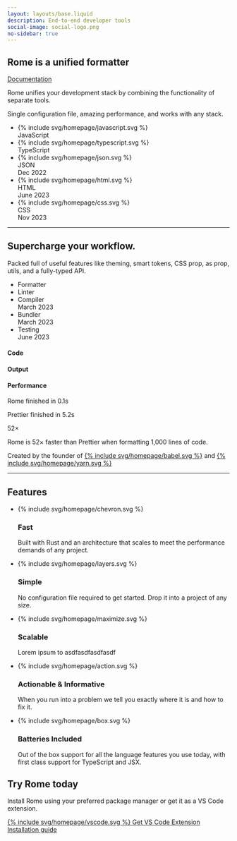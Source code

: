 ```yaml
---
layout: layouts/base.liquid
description: End-to-end developer tools
social-image: social-logo.png
no-sidebar: true
---
```


<div class="homepage">
  <aside hidden class="latest-post" aria-labelledby="latest-post">
    <h2>Latest blog post</h2>
    <div class="info">
      <h3>
      <a href="{{ post.url }}">{{ post.data.title }}</a>
      </h3>
      <div class="author">
        {{ post.date | dateFormat }}
      </div>
    </div>
  </aside>

  <section>
    <h1>Rome is a unified <span>formatter</span></h1>
    <a href="/docs" class="docs">Documentation</a>
    <p>Rome unifies your development stack by combining the functionality of separate tools.</p>
    <p>Single configuration file, amazing performance, and works with any stack.</p>
    <ul class="supported-languages">
      <li>
        <div class="icon">{% include svg/homepage/javascript.svg %}</div>
        <div class="language">JavaScript</div>
      </li>
      <li>
        <div class="icon">{% include svg/homepage/typescript.svg %}</div>
        <div class="language">TypeScript</div>
      </li>
      <li class="soon">
        <div class="icon">{% include svg/homepage/json.svg %}</div>
        <div class="language">JSON</div>
        <div class="soon-indicator">Dec 2022</div>
      </li>
      <li class="soon">
        <div class="icon">{% include svg/homepage/html.svg %}</div>
        <div class="language">HTML</div>
        <div class="soon-indicator">June 2023</div>
      </li>
      <li class="soon">
        <div class="icon">{% include svg/homepage/css.svg %}</div>
        <div class="language">CSS</div>
        <div class="soon-indicator">Nov 2023</div>
      </li>
    </ul>
  </section>

  <hr>

  <section class="supercharge">
    <h2>Supercharge your workflow.</h2>
    <p class="heading-tagline">Packed full of useful features like theming, smart tokens, CSS prop, as prop, utils, and a fully-typed API.</p>
    <ul class="component-list">
      <li class="active" data-class="component-window-formatter">Formatter</li>
      <li data-class="component-window-linter">Linter</li>
      <li data-class="component-window-compiler" class="soon">
        <div class="text">Compiler</div>
        <div class="soon-indicator">March 2023</div>
      </li>
      <li data-class="component-window-bundler" class="soon">
        <div class="text">Bundler</div>
        <div class="soon-indicator">March 2023</div>
      </li>
      <li data-class="component-window-testing" class="soon">
        <div class="text">Testing</div>
        <div class="soon-indicator">June 2023</div>
      </li>
    </ul>
    <div class="component-window component-window-formatter">
      <div class="code">
        <h4>Code</h4>
      </div>
      <div class="output">
        <h4>Output</h4>
      </div>
      <div class="performance">
        <h4>Performance</h4>
        <p class="progress-header"><span class="tool-name">Rome</span> finished in <span class="time-good">0.1s</span></p>
        <div class="progress"><div class="progress-bar progress-bar-good" style="width: 20px;"></div></div>
        <p class="progress-header"><span class="tool-name">Prettier</span> finished in <span class="time-bad">5.2s</span></p>
        <div class="progress"><div class="progress-bar progress-bar-bad" style="width: 270px;"></div></div>
        <p class="multiplier">52×</p>
        <p>Rome is 52× faster than Prettier when formatting 1,000 lines of code.</p>
      </div>
    </div>
    <p class="founder-clout">Created by the founder of <a target="_blank" class="babel" href="https://babeljs.io/">{% include svg/homepage/babel.svg %}</a> and <a target="_blank" href="https://yarnpkg.com/" class="yarn">{% include svg/homepage/yarn.svg %}</a></p>
  </section>

  <hr class="full">

  <section>
    <h2 class="sr-only">Features</h2>
    <ul class="features">
      <li>
        <div class="icon">{% include svg/homepage/chevron.svg %}</div>
        <h3>Fast</h3>
        <p>Built with Rust and an architecture that scales to meet the performance demands of any project.</p>
      </li>
      <li>
        <div class="icon">{% include svg/homepage/layers.svg %}</div>
        <h3>Simple</h3>
        <p>No configuration file required to get started. Drop it into a project of any size.</p>
      </li>
      <li>
        <div class="icon">{% include svg/homepage/maximize.svg %}</div>
        <h3>Scalable</h3>
        <p>Lorem ipsum to asdfasdfasdfasdf</p>
      </li>
      <li>
        <div class="icon">{% include svg/homepage/action.svg %}</div>
        <h3>Actionable &amp; Informative</h3>
        <p>When you run into a problem we tell you exactly where it is and how to fix it.</p>
      </li>
      <li>
        <div class="icon">{% include svg/homepage/box.svg %}</div>
        <h3>Batteries Included</h3>
        <p>Out of the box support for all the language features you use today, with first class support for TypeScript and JSX.</p>
      </li>
    </ul>
  </section>

  <section class="try-rome">
    <h2>Try Rome today</h2>
    <p>Install Rome using your preferred package manager or get it as a VS Code extension.</p>
    <div><a href="#" class="button vscode-button">{% include svg/homepage/vscode.svg %} Get VS Code Extension</a></div>
    <div><a href="#" class="button install-button">Installation guide</a></div>
    <div class="window console-window">
    </div>
    <div class="window vscode-window">
    </div>
  </section>
</div>
